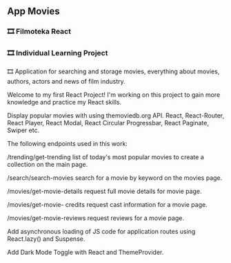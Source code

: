 ## App Movies

### 🎞️ Filmoteka React

### 🎞️ Individual Learning Project

🎞️ Application for searching and storage movies, everything about movies,
authors, actors and news of film industry.

Welcome to my first React Project! I'm working on this project to gain more
knowledge and practice my React skills.

Display popular movies with using themoviedb.org API. React, React-Router, React
Player, React Modal, React Circular Progressbar, React Paginate, Swiper etc.

The following endpoints used in this work:

/trending/get-trending list of today's most popular movies to create a
collection on the main page.

/search/search-movies search for a movie by keyword on the movies page.

/movies/get-movie-details request full movie details for movie page.

/movies/get-movie- credits request cast information for a movie page.

/movies/get-movie-reviews request reviews for a movie page.

Add asynchronous loading of JS code for application routes using React.lazy()
and Suspense.

Add Dark Mode Toggle with React and ThemeProvider.
